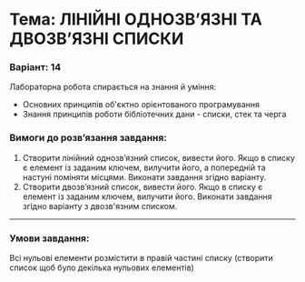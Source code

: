 # Тема: ЛІНІЙНІ ОДНОЗВ’ЯЗНІ ТА ДВОЗВ’ЯЗНІ СПИСКИ
### Варіант: 14

Лабораторна робота спирається на знання й уміння: 
- Основних принципів об'єктно орієнтованого програмування
- Знання принципів роботи бібліотечних дани - списки, стек та черга

### Вимоги до розв’язання завдання: <br>
1. Створити лінійний однозв’язний список, вивести його. Якщо в списку є елемент із заданим ключем, вилучити його, а попередній та настуні поміняти місцями. Виконати завдання згідно варіанту. 
2. Створити двозв’язний список, вивести його. Якщо в списку є елемент із заданим ключем, вилучити його. Виконати завдання згідно варіанту з двозв'язним списком.
---
### Умови завдання: <br>
Всі нульові елементи розмістити в правій частині списку (створити список щоб було декілька нульових елементів)